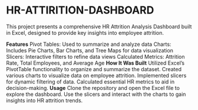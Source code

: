 # HR-ATTIRITION-DASHBOARD

This project presents a comprehensive HR Attrition Analysis Dashboard built in Excel, designed to provide key insights into employee attrition.

**Features**
Pivot Tables: Used to summarize and analyze data
Charts: Includes Pie Charts, Bar Charts, and Tree Maps for data visualization
Slicers: Interactive filters to refine data views
Calculated Metrics: Attrition Rate, Total Employees, and Average Age
**How It Was Built**
Utilized Excel’s PivotTable functionality to organize and summarize the dataset.
Created various charts to visualize data on employee attrition.
Implemented slicers for dynamic filtering of data.
Calculated essential HR metrics to aid in decision-making.
**Usage**
Clone the repository and open the Excel file to explore the dashboard. Use the slicers and interact with the charts to gain insights into HR attrition trends.
